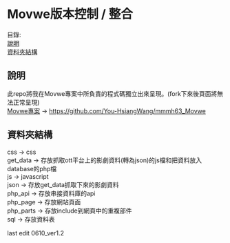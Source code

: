 # Movwe版本控制 / 整合
目錄: <br>
[說明](#說明)<br>
[資料夾結構](#資料夾結構)
## 說明
此repo將我在Movwe專案中所負責的程式碼獨立出來呈現。(fork下來後頁面將無法正常呈現)<br>
[Movwe專案](https://github.com/You-HsiangWang/mmmh63_Movwe) -> https://github.com/You-HsiangWang/mmmh63_Movwe
## 資料夾結構
css -> css <br>
get_data -> 存放抓取ott平台上的影劇資料(轉為json)的js檔和把資料放入database的php檔 <br>
js -> javascript <br>
json -> 存放get_data抓取下來的影劇資料 <br>
php_api -> 存放串接資料庫的api <br>
php_page -> 存放網站頁面 <br>
php_parts -> 存放include到網頁中的重複部件 <br>
sql -> 存放資料表 

last edit 0610_ver1.2
